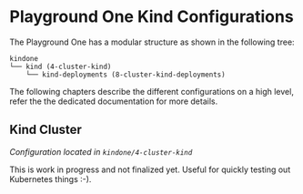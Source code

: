 # Playground One Kind Configurations

The Playground One has a modular structure as shown in the following tree:

```
kindone
└── kind (4-cluster-kind)
    └── kind-deployments (8-cluster-kind-deployments)
```

The following chapters describe the different configurations on a high level, refer the the dedicated documentation for more details.

## Kind Cluster

*Configuration located in `kindone/4-cluster-kind`*

This is work in progress and not finalized yet. Useful for quickly testing out Kubernetes things :-).
